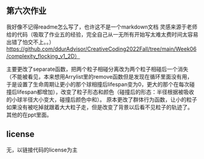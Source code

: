 ## 第六次作业
我好像不记得readme怎么写了，也许这不是一个markdown文档
灵感来源于老师给的代码（吸取了作业五的经验，完全自己从一无所有开始写太难太费时间太容易出错了怕交不上。。）
https://github.com/ddurAdvisor/CreativeCoding2022Fall/tree/main/Week06/complexity_flocking_v1_2D）

主要更改了separate函数，把两个粒子相碰分离改为两个粒子相碰后一个消失（不能被看见，本来想用Arrylist里的remove函数但是发现在循环里面没有用，
于是设置了生命周期让更小的那个球相撞后lifespan变为0，更大的那个在每次碰撞后lifespan都增加），改变了粒子形态和颜色（碰撞后的形态：半径根据被吸收的小球半径大小变大，碰撞后颜色中和）。
原本更改了群体行为函数，让小的粒子如果没有被吃掉就跟着大大粒子走，但是改变了背景以后看不见粒子的轨迹了。
其他的在ppt里面。

## license
无，以链接代码的license为主
